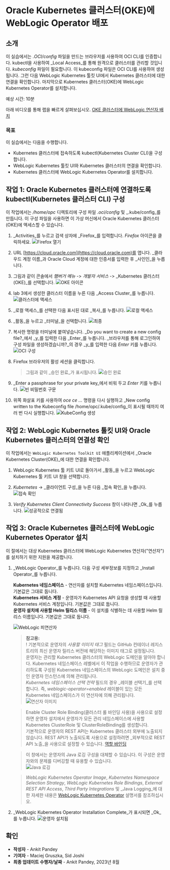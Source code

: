 # Oracle Kubernetes 클러스터(OKE)에 WebLogic Operator 배포

## 소개

이 실습에서는 _.OCI/config_ 파일을 만드는 브라우저를 사용하여 OCI CLI를 인증합니다. kubectl을 사용하여 _Local Access_를 통해 원격으로 클러스터를 관리할 것입니다. _kubeconfig_ 파일이 필요합니다. 이 kubeconfig 파일은 OCI CLI를 사용하여 생성됩니다. 그런 다음 WebLogic Kubernetes 툴킷 UI에서 Kubernetes 클러스터에 대한 연결을 확인합니다. 마지막으로 Kubernetes 클러스터(OKE)에 WebLogic Kubernetes Operator를 설치합니다.

예상 시간: 10분

아래 비디오를 통해 랩을 빠르게 살펴보십시오. [OKE 클러스터에 WebLogic 연산자 배치](videohub:1_0itbllhe)

### 목표

이 실습에서는 다음을 수행합니다.

*   Kubernetes 클러스터에 접속하도록 kubectl(Kubernetes Cluster CLI)을 구성합니다.
*   WebLogic Kubernetes 툴킷 UI와 Kubernetes 클러스터의 연결을 확인합니다.
*   Kubernetes 클러스터에 WebLogic Kubernetes Operator를 설치합니다.

## 작업 1: Oracle Kubernetes 클러스터에 연결하도록 kubectl(Kubernetes 클러스터 CLI) 구성

이 작업에서는 _/home/opc_ 디렉토리에 구성 파일 _.oci/config_ 및 _.kube/config_를 만듭니다. 이 구성 파일을 사용하면 이 가상 머신에서 Oracle Kubernetes 클러스터(OKE)에 액세스할 수 있습니다.

1.  _Activities_를 누르고 검색 상자에 _Firefox_를 입력합니다. _Firefox_ 아이콘을 클릭하세요. ![Firefox 열기](images/open-firefox.png)
    
2.  URL [https://cloud.oracle.com](https://cloud.oracle.com)를 엽니다. _클라우드 계정 이름_과 Oracle Cloud 계정에 대한 인증서를 입력한 후 _사인인_을 누릅니다.
    
3.  그림과 같이 콘솔에서 _햄버거 메뉴_ -> _개발자 서비스_ -> _Kubernetes 클러스터(OKE)_를 선택합니다. ![OKE 아이콘](images/oke-icon.png)
    
4.  lab 3에서 생성한 클러스터 이름을 누른 다음 _Access Cluster_를 누릅니다. ![클러스터에 액세스](images/access-cluster.png)
    
5.  _로컬 액세스_를 선택한 다음 표시된 대로 _복사_를 누릅니다. ![로컬 액세스](images/local-access.png)
    
6.  _활동_을 누르고 _터미널_을 선택합니다. ![최종](images/click-terminal.png)
    
7.  복사한 명령을 터미널에 붙여넣습니다. _Do you want to create a new config file?_에서 _y_를 입력한 다음 _Enter_를 누릅니다. _브라우저를 통해 로그인하여 구성 파일을 생성하겠습니까?_의 경우 _y_를 입력한 다음 _Enter_ 키를 누릅니다. ![OCI 구성](images/oci-config.png)
    
8.  Firefox 브라우저의 활성 세션을 클릭합니다.
    
    > 그림과 같이 _승인 완료_가 표시됩니다. ![승인 완료](images/authorization-complete.png)
    
9.  _Enter a passphrase for your private key_에서 비워 두고 _Enter_ 키를 누릅니다. ![빈 비밀번호 구문](images/empty-passphrase.png)
    
10.  위쪽 화살표 키를 사용하여 _oce ce ..._ 명령을 다시 실행하고 _New config written to the Kubeconfig file /home/opc/.kube/config_이 표시될 때까지 여러 번 다시 실행합니다. ![KubeConfig 생성](images/create-kubeconfig.png)
    

## 작업 2: WebLogic Kubernetes 툴킷 UI와 Oracle Kubernetes 클러스터의 연결성 확인

이 작업에서는 `WebLogic Kubernetes Toolkit UI` 애플리케이션에서 _Oracle Kubernetes Cluster(OKE)_에 대한 연결을 확인합니다.

1.  WebLogic Kubernetes 툴 키트 UI로 돌아가서 _활동_을 누르고 WebLogic Kubernetes 툴 키트 UI 창을 선택합니다.
    
2.  _Kubernetes_ -> _클라이언트 구성_을 누른 다음 _접속 확인_을 누릅니다. ![접속 확인](images/verify-connectivity.png)
    
3.  _Verify Kubernetes Client Connectivity Success_ 창이 나타나면 _Ok_를 누릅니다. ![성공적으로 연결됨](images/successfully-connected.png)
    

## 작업 3: Oracle Kubernetes 클러스터에 WebLogic Kubernetes Operator 설치

이 절에서는 대상 Kubernetes 클러스터에 WebLogic Kubernetes 연산자("연산자")를 설치하기 위한 지원을 제공합니다.

1.  _WebLogic Operator_를 누릅니다. 다음 구성 세부정보를 지정하고 _Install Operator_를 누릅니다.
    
    **Kubernetes 네임스페이스** - 연산자를 설치할 Kubernetes 네임스페이스입니다. 기본값은 그대로 둡니다.  
    **Kubernetes 서비스 계정** - 운영자가 Kubernetes API 요청을 생성할 때 사용할 Kubernetes 서비스 계정입니다. 기본값은 그대로 둡니다.  
    **운영자 설치에 사용할 Helm 릴리스 이름** - 이 설치를 식별하는 데 사용할 Helm 릴리스 이름입니다. 기본값은 그대로 둡니다.  
    
    ![WebLogic 피연산자](images/weblogic-operator.png)
    
    > **참고용:**  
    > ! 기본적으로 운영자의 _사용할 이미지 태그_ 필드는 GitHub 컨테이너 레지스트리의 최신 운영자 릴리스 버전에 해당하는 이미지 태그로 설정됩니다.  
    > 운영자는 관리할 Kubernetes 클러스터의 WebLogic 도메인을 알아야 합니다. Kubernetes 네임스페이스 레벨에서 이 작업을 수행하므로 운영자가 관리하도록 구성된 Kubernetes 네임스페이스의 WebLogic 도메인은 설치 중인 운영자 인스턴스에 의해 관리됩니다.  
    > _Kubernetes 네임스페이스 선택 전략_ 필드의 경우 _레이블 선택기_를 선택합니다. 즉, _weblogic-operator=enabled_ 레이블이 있는 모든 Kubernetes 네임스페이스가 이 연산자에 의해 관리됩니다.  
    > ![연산자 이미지](images/operator-image.png)
    
    > Enable Cluster Role Binding(클러스터 롤 바인딩 사용)을 사용으로 설정하면 운영자 설치에서 운영자가 모든 관리 네임스페이스에 사용할 Kubernetes ClusterRole 및 ClusterRoleBinding를 생성합니다.  
    > 기본적으로 운영자의 REST API는 Kubernetes 클러스터 외부에 노출되지 않습니다. REST API가 노출되도록 사용으로 설정하려면 _외부적으로 REST API 노출_을 사용으로 설정할 수 있습니다. [역할 바인딩](images/role-binding.png)  
    
    > 이 창에서는 운영자의 Java 로깅 구성을 대체할 수 있습니다. 이 구성은 운영자와의 문제를 디버깅할 때 유용할 수 있습니다.  
    > ![Java 로깅](images/java-logging.png)  
    
    > _WebLogic Kubernetes Operator Image_, _Kubernetes Namespace Selection Strategy_, _WebLogic Kubernetes Role Bindings_, _External REST API Access_, _Third Party Integrations_ 및 _Java Logging_에 대한 자세한 내용은 [WebLogic Kubernetes Operator](https://oracle.github.io/weblogic-toolkit-ui/navigate/kubernetes/k8s-wko/) 설명서를 참조하십시오.
    
2.  _WebLogic Kubernetes Operator Installation Complete_가 표시되면 _Ok_를 누릅니다. ![운영자 설치됨](images/operator-installed.png)
    

## 확인

*   **작성자** - Ankit Pandey
*   **기여자** - Maciej Gruszka, Sid Joshi
*   **최종 업데이트 수행자/날짜** - Ankit Pandey, 2023년 8월